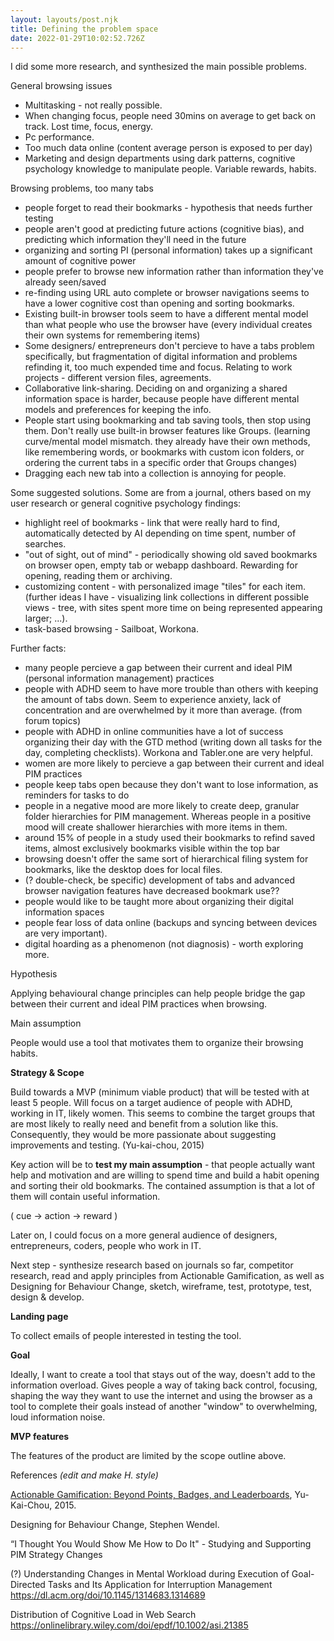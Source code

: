 ```yaml
---
layout: layouts/post.njk
title: Defining the problem space
date: 2022-01-29T10:02:52.726Z
---
```

I did some more research, and synthesized the main possible problems.



General browsing issues

* Multitasking - not really possible.
* When changing focus, people need 30mins on average to get back on track. Lost time, focus, energy.
* Pc performance.
* Too much data online (content average person is exposed to per day)
* Marketing and design departments using dark patterns, cognitive psychology knowledge to manipulate people. Variable rewards, habits.



Browsing problems, too many tabs

* people forget to read their bookmarks - hypothesis that needs further testing
* people aren't good at predicting future actions (cognitive bias), and predicting which information they'll need in the future
* organizing and sorting PI (personal information) takes up a significant amount of cognitive power
* people prefer to browse new information rather than information they've already seen/saved
* re-finding using URL auto complete or browser navigations seems to have a lower cognitive cost than opening and sorting bookmarks.
* Existing built-in browser tools seem to have a different mental model than what people who use the browser have (every individual creates their own systems for remembering items)
* Some designers/ entrepreneurs don't percieve to have a tabs problem specifically, but fragmentation of digital information and problems refinding it, too much expended time and focus. Relating to work projects - different version files, agreements.
* Collaborative link-sharing. Deciding on and organizing a shared information space is harder, because people have different mental models and preferences for keeping the info.
* People start using bookmarking and tab saving tools, then stop using them. Don't really use built-in browser features like Groups. (learning curve/mental model mismatch. they already have their own methods, like remembering words, or bookmarks with custom icon folders, or ordering the current tabs in a specific order that Groups changes)
* Dragging each new tab into a collection is annoying for people.



Some suggested solutions. Some are from a journal, others based on my user research or general cognitive psychology findings:

* highlight reel of bookmarks - link that were really hard to find, automatically detected by AI depending on time spent, number of searches.
* "out of sight, out of mind" - periodically showing old saved bookmarks on browser open, empty tab or webapp dashboard. Rewarding for opening, reading them or archiving.
* customizing content - with personalized image "tiles" for each item. (further ideas I have - visualizing link collections in different possible views - tree, with sites spent more time on being represented appearing larger; ...).
* task-based browsing - Sailboat, Workona.



Further facts:

* many people percieve a gap between their current and ideal PIM (personal information management) practices
* people with ADHD seem to have more trouble than others with keeping the amount of tabs down. Seem to experience anxiety, lack of concentration and are overwhelmed by it more than average. (from forum topics)
* people with ADHD in online communities have a lot of success organizing their day with the GTD method (writing down all tasks for the day, completing checklists). Workona and Tabler.one are very helpful.
* women are more likely to percieve a gap between their current and ideal PIM practices
* people keep tabs open because they don't want to lose information, as reminders for tasks to do
* people in a negative mood are more likely to create deep, granular folder hierarchies for PIM management. Whereas people in a positive mood will create shallower hierarchies with more items in them.
* around 15% of people in a study used their bookmarks to refind saved items, almost exclusively bookmarks visible within the top bar
* browsing doesn't offer the same sort of hierarchical filing system for bookmarks, like the desktop does for local files.
* (? double-check, be specific) development of tabs and advanced browser navigation features have decreased bookmark use??
* people would like to be taught more about organizing their digital information spaces
* people fear loss of data online (backups and syncing between devices are very important). 
* digital hoarding as a phenomenon (not diagnosis) - worth exploring more.



Hypothesis

Applying behavioural change principles can help people bridge the gap between their current and ideal PIM practices when browsing.



Main assumption

People would use a tool that motivates them to organize their browsing habits.



**Strategy & Scope**

Build towards a MVP (minimum viable product) that will be tested with at least 5 people. Will focus on a target audience of people with ADHD, working in IT, likely women. This seems to combine the target groups that are most likely to really need and benefit from a solution like this. Consequently, they would be more passionate about suggesting improvements and testing. (Yu-kai-chou, 2015)

Key action will be to **test my main assumption** - that people actually want help and motivation and are willing to spend time and build a habit opening and sorting their old bookmarks. The contained assumption is that a lot of them will contain useful information.

( cue -> action -> reward )

Later on, I could focus on a more general audience of designers, entrepreneurs, coders, people who work in IT.

Next step - synthesize research based on journals so far, competitor research, read and apply principles from Actionable Gamification, as well as Designing for Behaviour Change, sketch, wireframe, test, prototype, test, design & develop.



**Landing page**

To collect emails of people interested in testing the tool.



**Goal**

Ideally, I want to create a tool that stays out of the way, doesn't add to the information overload. Gives people a way of taking back control, focusing, shaping the way they want to use the internet and using the browser as a tool to complete their goals instead of another "window" to overwhelming, loud information noise.



**MVP features**

The features of the product are limited by the scope outline above. 





References *(edit and make H. style)*

[Actionable Gamification: Beyond Points, Badges, and Leaderboards](https://www.goodreads.com/book/show/25416321-actionable-gamification), Yu-Kai-Chou, 2015.

Designing for Behaviour Change, Stephen Wendel.

“I Thought You Would Show Me How to Do It" - Studying and Supporting PIM Strategy Changes

(?) Understanding Changes in Mental Workload during Execution of Goal-Directed Tasks and Its Application for Interruption Management\
https://dl.acm.org/doi/10.1145/1314683.1314689

Distribution of Cognitive Load in Web Search\
https://onlinelibrary.wiley.com/doi/epdf/10.1002/asi.21385